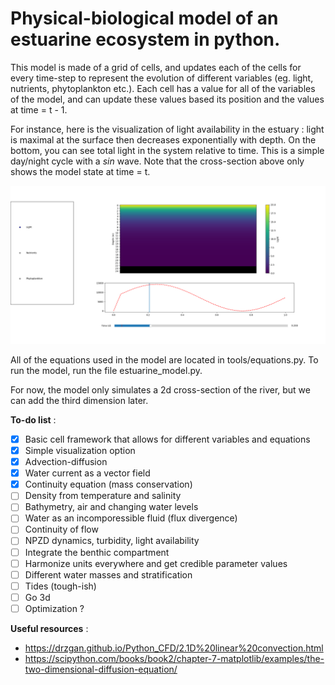 # Physical-biological model of an estuarine ecosystem in python.

This model is made of a grid of cells, and updates each of the cells for every time-step to represent the evolution of different variables (eg. light, nutrients, phytoplankton etc.).
Each cell has a value for all of the variables of the model, and can update these values based its position and the values at time = t - 1.

For instance, here is the visualization of light availability in the estuary : light is maximal at the surface then decreases exponentially with depth. 
On the bottom, you can see total light in the system relative to time. This is a simple day/night cycle with a $sin$ wave. Note that the cross-section above only shows the model state at time = t.

![Visualization of model output](Images/Demonstration.png)

All of the equations used in the model are located in tools/equations.py. To run the model, run the file estuarine_model.py.

For now, the model only simulates a 2d cross-section of the river, but we can add the third dimension later.

**To-do list** :
- [x] Basic cell framework that allows for different variables and equations
- [x] Simple visualization option
- [x] Advection-diffusion
- [x] Water current as a vector field
- [x] Continuity equation (mass conservation)
- [ ] Density from temperature and salinity
- [ ] Bathymetry, air and changing water levels
- [ ] Water as an incomporessible fluid (flux divergence)
- [ ] Continuity of flow
- [ ] NPZD dynamics, turbidity, light availability
- [ ] Integrate the benthic compartment
- [ ] Harmonize units everywhere and get credible parameter values
- [ ] Different water masses and stratification
- [ ] Tides (tough-ish)
- [ ] Go 3d
- [ ] Optimization ?

**Useful resources** :
- <https://drzgan.github.io/Python_CFD/2.1D%20linear%20convection.html>
- <https://scipython.com/books/book2/chapter-7-matplotlib/examples/the-two-dimensional-diffusion-equation/>